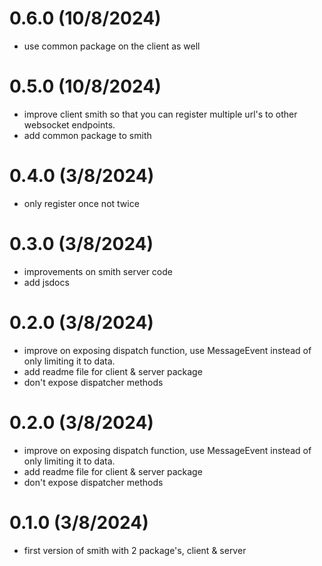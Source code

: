 # 0.6.0 (10/8/2024)

- use common package on the client as well

# 0.5.0 (10/8/2024)

- improve client smith so that you can register multiple url's to other websocket endpoints.
- add common package to smith

# 0.4.0 (3/8/2024)

- only register once not twice

# 0.3.0 (3/8/2024)

- improvements on smith server code
- add jsdocs

# 0.2.0 (3/8/2024)

- improve on exposing dispatch function, use MessageEvent instead of only limiting it to data.
- add readme file for client & server package
- don't expose dispatcher methods


# 0.2.0 (3/8/2024)

- improve on exposing dispatch function, use MessageEvent instead of only limiting it to data.
- add readme file for client & server package
- don't expose dispatcher methods

# 0.1.0 (3/8/2024)

- first version of smith with 2 package's, client & server